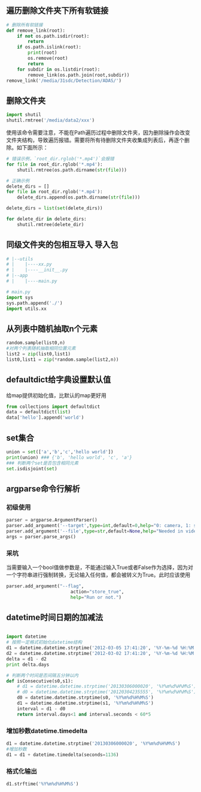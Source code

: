 ## 遍历删除文件夹下所有软链接
```python
# 删除所有软链接
def remove_link(root):
    if not os.path.isdir(root):
        return
    if os.path.islink(root):
        print(root)
        os.remove(root)
        return
    for subdir in os.listdir(root):
        remove_link(os.path.join(root,subdir))
remove_link('/media/31sdc/Detection/ADAS/')
```

## 删除文件夹
```python
import shutil
shutil.rmtree('/media/data2/xxx')
```
使用该命令需要注意，不能在Path遍历过程中删除文件夹，因为删除操作会改变文件夹结构，导致遍历报错。需要将所有待删除文件夹收集成列表后，再逐个删除。如下面所示：
```python
# 错误示例，`root_dir.rglob('*.mp4')`会报错
for file in root_dir.rglob('*.mp4'):
    shutil.rmtree(os.path.dirname(str(file)))

# 正确示例
delete_dirs = []
for file in root_dir.rglob('*.mp4'):
    delete_dirs.append(os.path.dirname(str(file)))

delete_dirs = list(set(delete_dirs))

for delete_dir in delete_dirs:
    shutil.rmtree(delete_dir)
```

## 同级文件夹的包相互导入 导入包
```python
# |--utils
# |    |----xx.py
# |    |----__init__.py
# |--app
# |    |----main.py

# main.py
import sys
sys.path.append('./')
import utils.xx
```

## 从列表中随机抽取n个元素
```python
random.sample(list0,n)
#对两个列表随机抽取相同位置元素
list2 = zip(list0,list1)
list0,list1 = zip(*random.sample(list2,n))
```

## defaultdict给字典设置默认值
给map提供初始化值，比默认的map更好用
```python
from collections import defaultdict
data = defaultdict(list)
data['hello'].append('world')
```
## set集合
```python
union = set(['a','b','c','hello world'])
print(union) ### {'b', 'hello world', 'c', 'a'}
### 判断两个set是否包含相同元素
set.isdisjoint(set)
```

## argparse命令行解析
### 初级使用
```python
parser = argparse.ArgumentParser()
parser.add_argument('--target',type=int,default=0,help="0: camera, 1: single video , 2: multi-processes for videos ")
parser.add_argument('--file',type=str,default=None,help="Needed in video mode, specify file need to be processed")
args = parser.parse_args()
```

### 采坑
当需要输入一个bool值做参数是，不能通过输入True或者False作为选择，因为对一个字符串进行强制转换，无论输入任何值，都会被转义为True。此时应该使用
```python
parser.add_argument("--flag",
                        action="store_true",
                        help="Run or not.")
```


## datetime时间日期的加减法
```python

import datetime
# 按照一定格式初始化datetime结构
d1 = datetime.datetime.strptime('2012-03-05 17:41:20', '%Y-%m-%d %H:%M:%S')
d2 = datetime.datetime.strptime('2012-03-02 17:41:20', '%Y-%m-%d %H:%M:%S')
delta = d1 - d2
print delta.days

# 判断两个时间是否间隔五分钟以内
def isConsecutive(s0,s1):
    # d1 = datetime.datetime.strptime('20130306000020', '%Y%m%d%H%M%S')
    # d0 = datetime.datetime.strptime('20120304235555', '%Y%m%d%H%M%S')
    d0 = datetime.datetime.strptime(s0, '%Y%m%d%H%M%S')
    d1 = datetime.datetime.strptime(s1, '%Y%m%d%H%M%S')
    interval = d1 - d0
    return interval.days<1 and interval.seconds < 60*5
```

### 增加秒数datetime.timedelta
```python
d1 = datetime.datetime.strptime('20130306000020', '%Y%m%d%H%M%S')
#增加秒数
d1 = d1 + datetime.timedelta(seconds=1136)

```

### 格式化输出
```python
d1.strftime('%Y%m%d%H%M%S')
```